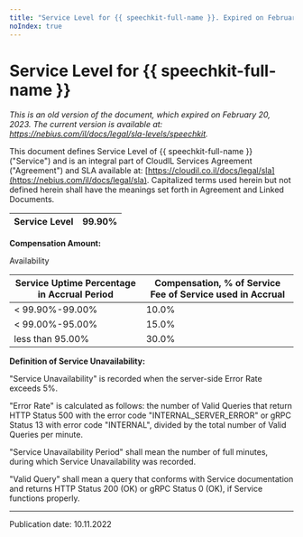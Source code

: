 ```yaml
---
title: "Service Level for {{ speechkit-full-name }}. Expired on February 20, 2023"
noIndex: true
---
```


# Service Level for {{ speechkit-full-name }}

*This is an old version of the document, which expired on February 20, 2023. The current version is available at: <https://nebius.com/il/docs/legal/sla-levels/speechkit>.*

This document defines Service Level of {{ speechkit-full-name }} ("Service") and is an integral part of CloudIL Services Agreement ("Agreement") and SLA available at: [https://cloudil.co.il/docs/legal/sla](https://nebius.com/il/docs/legal/sla). Capitalized terms used herein but not defined herein shall have the meanings set forth in Agreement and Linked Documents.

| Service Level | 99.90% |
| --- | --- |

**Compensation Amount:**

Availability

| Service Uptime Percentage in Accrual Period | Compensation, % of Service Fee of Service used in Accrual |
| --- | --- |
| < 99.90%-99.00% | 10.0% |
| < 99.00%-95.00% | 15.0% |
| less than 95.00% | 30.0% |

**Definition of Service Unavailability:**

"Service Unavailability" is recorded when the server-side Error Rate exceeds 5%.

"Error Rate" is calculated as follows: the number of Valid Queries that return HTTP Status 500 with the error code "INTERNAL_SERVER_ERROR" or gRPC Status 13 with error code "INTERNAL", divided by the total number of Valid Queries per minute.

"Service Unavailability Period" shall mean the number of full minutes, during which Service Unavailability was recorded.

"Valid Query" shall mean a query that conforms with Service documentation and returns HTTP Status 200 (OK) or gRPC Status 0 (OK), if Service functions properly.

________________________________________

Publication date: 10.11.2022
